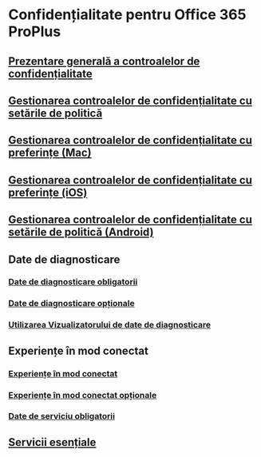 # Confidențialitate pentru Office 365 ProPlus
## [Prezentare generală a controalelor de confidențialitate](overview-privacy-controls.md)
## [Gestionarea controalelor de confidențialitate cu setările de politică](manage-privacy-controls.md)
## [Gestionarea controalelor de confidențialitate cu preferințe (Mac)](mac-privacy-preferences.md)
## [Gestionarea controalelor de confidențialitate cu preferințe (iOS)](ios-privacy-preferences.md)
## [Gestionarea controalelor de confidențialitate cu setările de politică (Android)](android-privacy-controls.md)

## Date de diagnosticare
### [Date de diagnosticare obligatorii](required-diagnostic-data.md)
### [Date de diagnosticare opționale](optional-diagnostic-data.md)
### [Utilizarea Vizualizatorului de date de diagnosticare](https://support.office.com/article/cf761ce9-d805-4c60-a339-4e07f3182855)

## Experiențe în mod conectat
### [Experiențe în mod conectat](connected-experiences.md)
### [Experiențe în mod conectat opționale](optional-connected-experiences.md)
### [Date de serviciu obligatorii](required-service-data.md)

## [Servicii esențiale](essential-services.md)